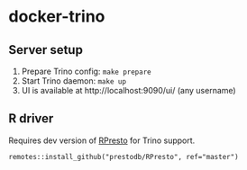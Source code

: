 # docker-trino

## Server setup

1. Prepare Trino config: ``make prepare``
2. Start Trino daemon: ``make up``
3. UI is available at http://localhost:9090/ui/ (any username)

## R driver

Requires dev version of [RPresto](https://github.com/prestodb/RPresto) for Trino support.

```
remotes::install_github("prestodb/RPresto", ref="master")
```
